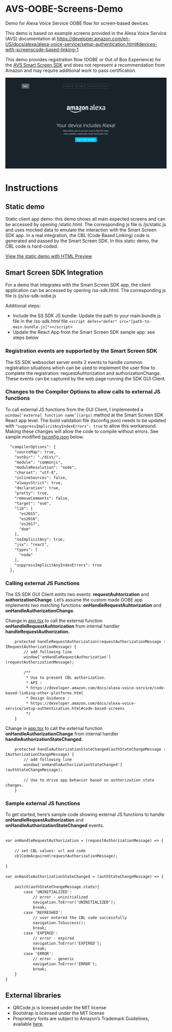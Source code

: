 # AVS-OOBE-Screens-Demo
Demo for Alexa Voice Service OOBE flow for screen-based devices.

This demo is based on example screens provided in the Alexa Voice Service (AVS) documentation at https://developer.amazon.com/en-US/docs/alexa/alexa-voice-service/setup-authentication.html#devices-with-screenscode-based-linking-1

This demo provides registration flow (OOBE or Out of Box Experience) for the [AVS Smart Screen SDK](https://github.com/alexa/alexa-smart-screen-sdk) and does not represent a recommendation from Amazon and may require additional work to pass certification.

![Smart Screen SDK OOBE Screen](./img/oobe-screenshot.png)

# Instructions

## Static demo
Static client app demo: this demo shows all main expected screens and can be accessed by opening /static.html. The corresponding js file is /js/static.js and uses mocked data to emulate the interaction with the Smart Screen SDK app. In a real integration, the CBL (Code Based Linking) code is generated and passed by the Smart Screen SDK. In this static demo, the CBL code is hard-coded.

[View the static demo with HTML Preview](https://htmlpreview.github.io/?https://github.com/ludogoarin/AVS-OOBE-Screens-Demo/blob/main/static.html)

## Smart Screen SDK Integration
For a demo that integrates with the Smart Screen SDK app, the client application can be accessed by opening /ss-sdk.html. The corresponding js file is /js/ss-sdk-oobe.js

Additional steps:
- Include the SS SDK JS bundle: Update the path to your main.bundle.js file in the /ss-sdk.html file  `<script defer="defer" src="[path-to-main.bundle.js]"></script>`
- Update the React App from the Smart Screen SDK sample app: see steps below

### Registration events are supported by the Smart Screen SDK

The SS SDK websocket server emits 2 events to handle common registration situations which can be used to implement the user flow to complete the registration: requestAuhtorization and authorizationChange. These events can be captured by the web page running the SDK GUI Client.

### Changes to the Compiler  Options to allow calls to external JS functions 

To call external JS functions from the GUI Client, I implemented a `window[‘external function name’](args)` method at the Smart Screen SDK React app level. The build validation file (tsconfig.json) needs to be updated with `"suppressImplicitAnyIndexErrors": true` to allow this workaround. Making these changes will allow the code to compile without errors. See sample modified [tsconfig.json](https://github.com/alexa/alexa-smart-screen-sdk/blob/master/modules/GUI/js/tsconfig.json) below.

```
  "compilerOptions": {
    "sourceMap": true,
    "outDir": "./dist/",
    "module": "commonjs",
    "moduleResolution": "node",
    "charset": "utf-8",
    "inlineSources": false,
    "alwaysStrict": true,
    "declaration": true,
    "pretty": true,
    "removeComments": false,
    "target": "es6",
    "lib": [
      "es2015",
      "es2016",
      "es2017",
      "dom"
    ],
    "noImplicitAny": true,
    "jsx": "react",
    "types": [
      "node"
    ],
    "suppressImplicitAnyIndexErrors": true
  },
```

### Calling external JS Functions

The SS SDK GUI Client emits two events: **requestAuhtorization** and **authorizationChange**. Let’s assume the custom made OOBE app implements two matching functions: **onHandleRequestAuhtorization** and **onHandleAuthorizationChange**.

Change in [app.tsx](https://github.com/alexa/alexa-smart-screen-sdk/blob/master/modules/GUI/js/src/app.tsx) to call the external function **onHandleRequestAuhtorization** from internal handler **handleRequestAuthorization.**

```
    protected handleRequestAuthorization(requestAuthorizationMessage : IRequestAuthorizationMessage) {
        // add following line
        window['onHandleRequestAuthorization'](requestAuthorizationMessage);

        /**
         * Use to present CBL authorization.
         * API :
         * https://developer.amazon.com/docs/alexa-voice-service/code-based-linking-other-platforms.html
         * Design Guidance :
         * https://developer.amazon.com/docs/alexa-voice-service/setup-authentication.html#code-based-screens
         */
    }
```

Change in [app.tsx](https://github.com/alexa/alexa-smart-screen-sdk/blob/master/modules/GUI/js/src/app.tsx) to call the external function **onHandleAuthorizationChange** from internal handler **handleAuthorizationStateChanged.**

```
    protected handleAuthorizationStateChanged(authStateChangeMessage : IAuthorizationChangeMessage) {
        // add following line
        window['onHandleAuthorizationStateChanged'](authStateChangeMessage);
        
        // Use to drive app behavior based on authorization state changes.
    }
```

### Sample external JS functions

To get started, here’s sample code showing external JS functions to handle **onHandleRequestAuthorization** and **onHandleAuthorizationStateChanged** events.


```

var onHandleRequestAuthorization = (requestAuthorizationMessage) => {

    // set CBL values: url and code
    cblCodeAcquired(requestAuthorizationMessage);

}

var onHandleAuthorizationStateChanged = (authStateChangeMessage) => {

    switch(authStateChangeMessage.state){
        case 'UNINITIALIZED':
            // error - uninitialized
            navigation.ToError('UNINITIALIZED');
            break;
        case 'REFRESHED':
            // user entered the CBL code successfully
            navigation.ToSuccess();
            break;
        case 'EXPIRED':
            // error - expired
            navigation.ToError('EXPIRED');
            break;
        case 'ERROR':
            // error - generic
            navigation.ToError('ERROR');
            break;
    }
}
```

## External libraries
- QRCode.js is licensed under the MIT license
- Bootstrap is licensed under the MIT license
- Proprietary fonts are subject to Amazon’s Trademark Guidelines, available [here](https://developer.amazon.com/support/legal/tuabg#trademark).